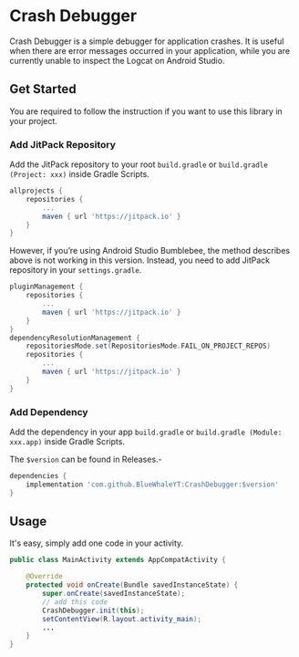 # Crash Debugger

Crash Debugger is a simple debugger for application crashes. It is useful when there are error messages occurred in your application, while you are currently unable to inspect the Logcat on Android Studio.

## Get Started

You are required to follow the instruction if you want to use this library in your project.

### Add JitPack Repository

Add the JitPack repository to your root `build.gradle` or `build.gradle (Project: xxx)` inside Gradle Scripts.

```gradle
allprojects {
    repositories {
        ...
        maven { url 'https://jitpack.io' }
    }
}
```

However, if you’re using Android Studio Bumblebee, the method describes above is not working in this version. Instead, you need to add JitPack repository in your `settings.gradle`.

```gradle
pluginManagement {
    repositories {
        ...
        maven { url 'https://jitpack.io' }
    }
}
dependencyResolutionManagement {
    repositoriesMode.set(RepositoriesMode.FAIL_ON_PROJECT_REPOS)
    repositories {
        ...
        maven { url 'https://jitpack.io' }
    }
}
```

### Add Dependency

Add the dependency in your app `build.gradle` or `build.gradle (Module: xxx.app)` inside Gradle Scripts.

The `$version` can be found in Releases.- 

```gradle
dependencies {
    implementation 'com.github.BlueWhaleYT:CrashDebugger:$version'
}
```

## Usage

It's easy, simply add one code in your activity.

```java
public class MainActivity extends AppCompatActivity {

    @Override
    protected void onCreate(Bundle savedInstanceState) {
        super.onCreate(savedInstanceState);
        // add this code
        CrashDebugger.init(this);
        setContentView(R.layout.activity_main);
        ...
    }
}
```